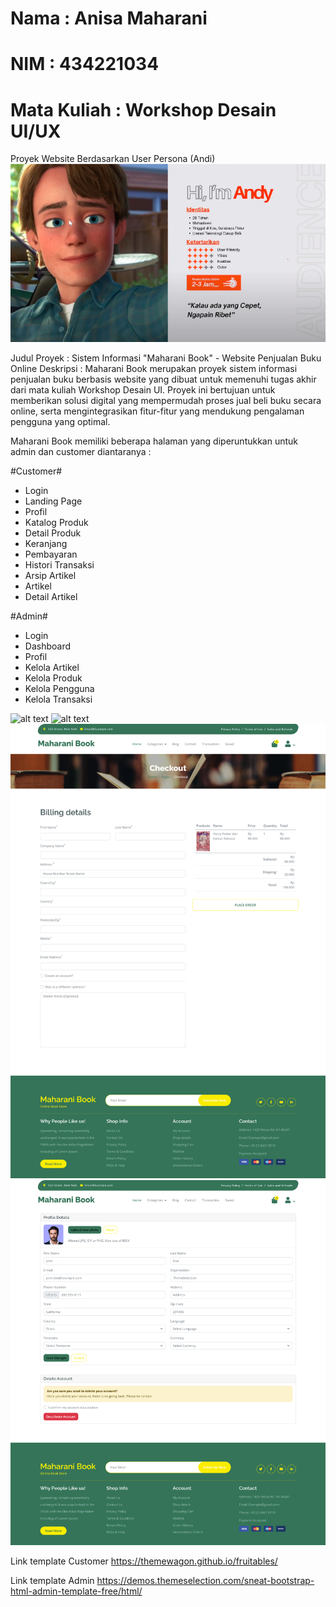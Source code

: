 # Nama : Anisa Maharani
# NIM : 434221034
# Mata Kuliah : Workshop Desain UI/UX

Proyek Website Berdasarkan User Persona (Andi)
![alt text](<User Persona Andi.png>)

Judul Proyek : Sistem Informasi "Maharani Book" - Website Penjualan Buku Online
Deskripsi :
Maharani Book merupakan proyek sistem informasi penjualan buku berbasis website yang dibuat untuk memenuhi tugas akhir dari mata kuliah Workshop Desain UI. Proyek ini bertujuan untuk memberikan solusi digital yang mempermudah proses jual beli buku secara online, serta mengintegrasikan fitur-fitur yang mendukung pengalaman pengguna yang optimal.

Maharani Book memiliki beberapa halaman yang diperuntukkan untuk admin dan   customer diantaranya :

#Customer#
- Login
- Landing Page
- Profil
- Katalog Produk
- Detail Produk
- Keranjang
- Pembayaran
- Histori Transaksi
- Arsip Artikel
- Artikel
- Detail Artikel

#Admin#
- Login
- Dashboard
- Profil
- Kelola Artikel
- Kelola Produk
- Kelola Pengguna
- Kelola Transaksi

![alt text](127.0.0.1_5500_index.html.png)
![alt text](127.0.0.1_5500_fantasy.html.png)
![alt text](127.0.0.1_5500_chackout.html.png)
![alt text](127.0.0.1_5500_user-profile.html.png)

Link template Customer
https://themewagon.github.io/fruitables/

Link template Admin
https://demos.themeselection.com/sneat-bootstrap-html-admin-template-free/html/
